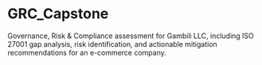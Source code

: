 # GRC_Capstone
Governance, Risk &amp; Compliance assessment for Gambili LLC, including ISO 27001 gap analysis, risk identification, and actionable mitigation recommendations for an e-commerce company.
